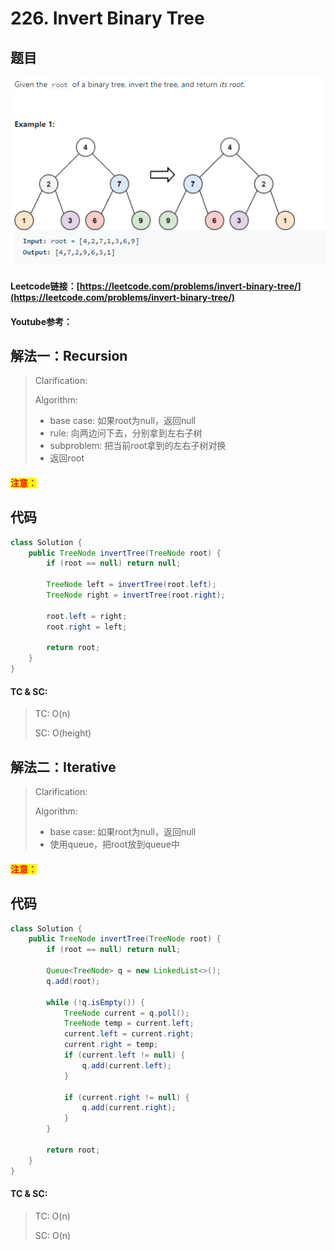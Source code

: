 # 226. Invert Binary Tree

## 题目

![](<../../.gitbook/assets/image (10).png>)

#### Leetcode链接：[https://leetcode.com/problems/invert-binary-tree/](https://leetcode.com/problems/invert-binary-tree/)

#### Youtube参考：

## 解法一：Recursion

> Clarification:&#x20;
>
> Algorithm:&#x20;
>
> * base case: 如果root为null，返回null
> * rule: 向两边问下去，分别拿到左右子树
> * subproblem: 把当前root拿到的左右子树对换
> * 返回root

#### <mark style="color:red;">注意：</mark>

## 代码

```java
class Solution {
    public TreeNode invertTree(TreeNode root) {
        if (root == null) return null;
        
        TreeNode left = invertTree(root.left);
        TreeNode right = invertTree(root.right);
        
        root.left = right;
        root.right = left;
        
        return root;
    }
}
```

#### TC & SC:&#x20;

> TC: O(n)
>
> SC: O(height)

## 解法二：**Iterative**

> Clarification:&#x20;
>
> Algorithm:&#x20;
>
> * base case: 如果root为null，返回null
> * 使用queue，把root放到queue中

#### <mark style="color:red;">注意：</mark>

## 代码

```java
class Solution {
    public TreeNode invertTree(TreeNode root) {
        if (root == null) return null;
        
        Queue<TreeNode> q = new LinkedList<>();
        q.add(root);
        
        while (!q.isEmpty()) {
            TreeNode current = q.poll();
            TreeNode temp = current.left;
            current.left = current.right;
            current.right = temp;
            if (current.left != null) {
                q.add(current.left);
            }
            
            if (current.right != null) {
                q.add(current.right);
            }
        }
        
        return root;
    }
}
```

#### TC & SC:&#x20;

> TC: O(n)
>
> SC: O(n)
